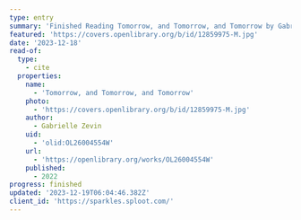 ```yaml
---
type: entry
summary: 'Finished Reading Tomorrow, and Tomorrow, and Tomorrow by Gabrielle Zevin'
featured: 'https://covers.openlibrary.org/b/id/12859975-M.jpg'
date: '2023-12-18'
read-of:
  type:
    - cite
  properties:
    name:
      - 'Tomorrow, and Tomorrow, and Tomorrow'
    photo:
      - 'https://covers.openlibrary.org/b/id/12859975-M.jpg'
    author:
      - Gabrielle Zevin
    uid:
      - 'olid:OL26004554W'
    url:
      - 'https://openlibrary.org/works/OL26004554W'
    published:
      - 2022
progress: finished
updated: '2023-12-19T06:04:46.382Z'
client_id: 'https://sparkles.sploot.com/'
---
```


